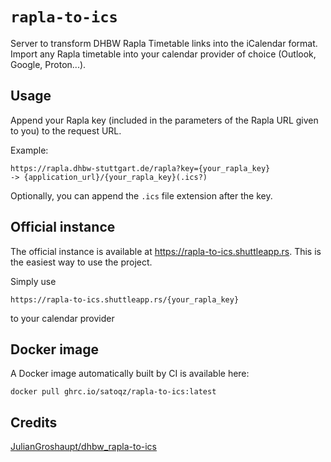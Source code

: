 # `rapla-to-ics`

Server to transform DHBW Rapla Timetable links into the iCalendar format.
Import any Rapla timetable into your calendar provider of choice (Outlook, Google, Proton...).

## Usage

Append your Rapla key (included in the parameters of the Rapla URL given to you) to the request URL.

Example:

```
https://rapla.dhbw-stuttgart.de/rapla?key={your_rapla_key}
-> {application_url}/{your_rapla_key}(.ics?)
```

Optionally, you can append the `.ics` file extension after the key.

## Official instance

The official instance is available at https://rapla-to-ics.shuttleapp.rs.
This is the easiest way to use the project.

Simply use

```
https://rapla-to-ics.shuttleapp.rs/{your_rapla_key}
```

to your calendar provider

## Docker image

A Docker image automatically built by CI is available here:

```
docker pull ghrc.io/satoqz/rapla-to-ics:latest
```

## Credits

[JulianGroshaupt/dhbw_rapla-to-ics](https://github.com/JulianGroshaupt/dhbw_rapla-to-ics)
